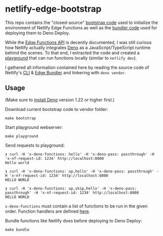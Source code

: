 # netlify-edge-bootstrap

This repo contains the "closed-source" [bootstrap code](vendor/edge-bootstrap.netlify.app/bootstrap) used to initialize the environment of Netlify Edge Functions as well as the [bundler code](vendor/edge-bootstrap.netlify.app/bundler) used for deploying them to Deno Deploy.

While the [Edge Functions API](https://docs.netlify.com/netlify-labs/experimental-features/edge-functions/api/) is decently documented, I was still curious how Netlify actually integrates [Deno](https://deno.land/) as a JavaScript/TypeScript runtime behind the scenes. To that end, I extracted the code and created a [playground](playground) that can run functions locally (similar to `netlify dev`).

I gathered all information contained here by reading the source code of Netlify's [CLI](https://github.com/netlify/cli/tree/main/src/lib/edge-functions) & [Edge Bundler](https://github.com/netlify/edge-bundler) and tinkering with `deno vendor`.

## Usage

(Make sure to [install Deno](https://deno.land/manual/getting_started/installation) version 1.22 or higher first.)

Download current bootstrap code to vendor folder:

```console
make bootstrap
```

Start playground webserver:

```console
make playground
```

Send requests to playground:

```console
❯ curl -H 'x-deno-functions: hello' -H 'x-deno-pass: passthrough' -H 'x-nf-request-id: 1234' http://localhost:8000
Hello world

❯ curl -H 'x-deno-functions: up,hello' -H 'x-deno-pass: passthrough' -H 'x-nf-request-id: 1234' http://localhost:8000
HELLO WORLD

❯ curl -H 'x-deno-functions: up,skip,hello' -H 'x-deno-pass: passthrough' -H 'x-nf-request-id: 1234' http://localhost:8000
HELLO WORLD
```

`x-deno-functions` must contain a list of functions to be run in the given order. Function handlers are defined [here](playground/netlify/edge-functions).


Bundle functions like Netlify does before deploying to Deno Deploy:

```console
make bundle
```
